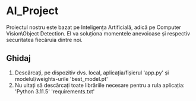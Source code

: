 # AI_Project

Proiectul nostru este bazat pe Inteligența Artificială, adică pe Computer Vision\Object Detection. El va soluționa momentele anevoioase și respectiv securitatea fiecăruia dintre noi.

## Ghidaj

  1. Descărcați, pe dispozitiv dvs. local, aplicația/fișierul 'app.py' și modelul/weights-urile 'best_model.pt'
  2. Nu uitați să descărcați toate librăriile necesare pentru a rula aplicația:
         'Python 3.11.5'
         'requirements.txt'
          
     
 
